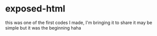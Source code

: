 
# exposed-html
this was one of the first codes I made, I'm bringing it to share it may be simple but it was the beginning haha
